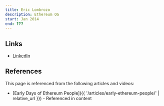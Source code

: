 ```yaml
---
title: Eric Lombrozo
description: Ethereum OG
start: Jan 2014
end: ???
---
```


## Links
- [LinkedIn](https://www.linkedin.com/in/ericlombrozo/)

## References

This page is referenced from the following articles and videos:

- [Early Days of Ethereum People]({{ '/articles/early-ethereum-people/' | relative_url }}) - Referenced in content